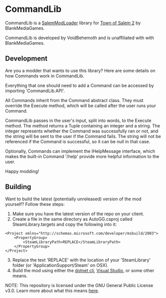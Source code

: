# CommandLib
CommandLib is a [SalemModLoader](https://github.com/Curtbot9000/SalemModLoader) library for [Town of Salem 2](https://store.steampowered.com/app/2140510/Town_of_Salem_2/) by BlankMediaGames.

CommandLib is developed by VoidBehemoth and is unaffiliated with with BlankMediaGames.

## Development
Are you a modder that wants to use this library? Here are some details on how Commands work in CommandLib.

Everything that one should need to add a Command can be accessed by importing 'CommandLib.API'.

All Commands inherit from the Command abstract class. They must override the Execute method, which will be called after the user runs your Command.

CommandLib passes in the user's input, split into words, to the Execute method. The method returns a Tuple containing an integer and a string. The integer represents whether the Command was successfully ran or not, and the string will be sent to the user if the Command fails. The string will not be referenced if the Command is successful, so it can be null in that case.

Optionally, Commands can implement the IHelpMessage interface, which makes the built-in Command '/help' provide more helpful information to the user.

Happy modding!

## Building
Want to build the latest (potentially unreleased) version of the mod yourself? Follow these steps:

1. Make sure you have the latest version of the repo on your client.
2. Create a file in the same directory as AutoGG.csproj called SteamLibrary.targets and copy the following into it:
```
<Project xmlns="http://schemas.microsoft.com/developer/msbuild/2003">
    <PropertyGroup>
        <SteamLibraryPath>REPLACE</SteamLibraryPath>
    </PropertyGroup>
</Project>
```
3. Replace the text 'REPLACE' with the location of your 'SteamLibrary' folder (or 'ApplicationSupport/Steam' on OSX).
4. Build the mod using either the [dotnet cli](https://dotnet.microsoft.com/en-us/download), [Visual Studio](https://visualstudio.microsoft.com/), or some other means.

NOTE: This repository is licensed under the GNU General Public License v3.0. Learn more about what this means [here](https://www.tldrlegal.com/license/gnu-general-public-license-v3-gpl-3).